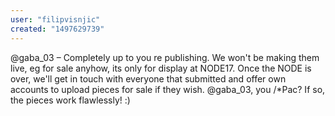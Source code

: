 ```yaml
---
user: "filipvisnjic"
created: "1497629739"
---
```


@gaba_03 – Completely up to you re publishing. We won't be making them live, eg for sale anyhow, its only for display at NODE17. Once the NODE is over, we'll get in touch with everyone that submitted and offer own accounts to upload pieces for sale if they wish. @gaba_03, you /*Pac? If so, the pieces work flawlessly! :)
